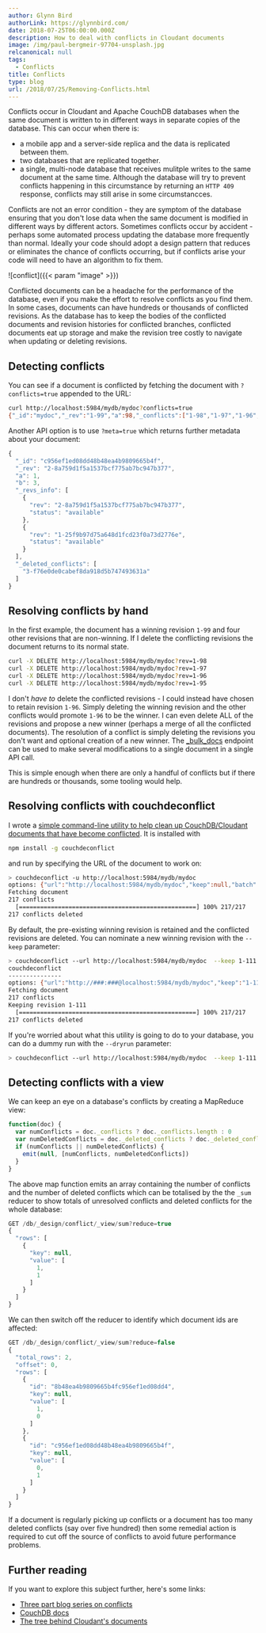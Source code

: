 ```yaml
---
author: Glynn Bird
authorLink: https://glynnbird.com/
date: 2018-07-25T06:00:00.000Z
description: How to deal with conflicts in Cloudant documents
image: /img/paul-bergmeir-97704-unsplash.jpg
relcanonical: null
tags:
  - Conflicts
title: Conflicts
type: blog
url: /2018/07/25/Removing-Conflicts.html
---
```



Conflicts occur in Cloudant and Apache CouchDB databases when the same document is written to in different ways in separate copies of the database. This can occur when there is:

- a mobile app and a server-side replica and the data is replicated between them.
- two databases that are replicated together.
- a single, multi-node database that receives mulitple writes to the same document at the same time. Although the database will try to prevent conflicts happening in this circumstance by returning an `HTTP 409` response, conflicts may still arise in some circumstancces.

Conflicts are not an error condition - they are symptom of the database ensuring that you don't lose data when the same document is modified in different ways by different actors. Sometimes conflicts occur by accident - perhaps some automated process updating the database more frequently than normal. Ideally your code should adopt a design pattern that reduces or eliminates the chance of conflicts occurring, but if conflicts arise your code will need to have an algorithm to fix them.

![conflict]({{< param "image" >}})

Conflicted documents can be a headache for the performance of the database, even if you make the effort to resolve conflicts as you find them. In some cases, documents can have hundreds or thousands of conflicted revisions. As the database has to keep the bodies of the conflicted documents and revision histories for conflicted branches, conflicted documents eat up storage and make the revision tree costly to navigate when updating or deleting revisions.

## Detecting conflicts

You can see if a document is conflicted by fetching the document with `?conflicts=true` appended to the URL:

```sh
curl http://localhost:5984/mydb/mydoc?conflicts=true
{"_id":"mydoc","_rev":"1-99","a":98,"_conflicts":["1-98","1-97","1-96","1-95"]}
```

Another API option is to use `?meta=true` which returns further metadata about your document:

```js
{
  "_id": "c956ef1ed08dd48b48ea4b9809665b4f",
  "_rev": "2-8a759d1f5a1537bcf775ab7bc947b377",
  "a": 1,
  "b": 3,
  "_revs_info": [
    {
      "rev": "2-8a759d1f5a1537bcf775ab7bc947b377",
      "status": "available"
    },
    {
      "rev": "1-25f9b97d75a648d1fcd23f0a73d2776e",
      "status": "available"
    }
  ],
  "_deleted_conflicts": [
    "3-f76e0de0cabef8da918d5b747493631a"
  ]
}
```

## Resolving conflicts by hand

In the first example, the document has a winning revision `1-99` and four other revisions that are non-winning. If I delete the conflicting revisions the document returns to its normal state.

```sh
curl -X DELETE http://localhost:5984/mydb/mydoc?rev=1-98
curl -X DELETE http://localhost:5984/mydb/mydoc?rev=1-97
curl -X DELETE http://localhost:5984/mydb/mydoc?rev=1-96
curl -X DELETE http://localhost:5984/mydb/mydoc?rev=1-95
```

I don't *have to* delete the conflicted revisions - I could instead have chosen to retain revision `1-96`. Simply deleting the winning revision and the other conflicts would promote `1-96` to be the winner. I can even delete ALL of the revisions and propose a new winner (perhaps a merge of all the conflicted documents). The resolution of a conflict is simply deleting the revisions you don't want and optional creation of a new winner. The [_bulk_docs](https://cloud.ibm.com/docs/services/Cloudant?topic=cloudant-documents#updating-documents-in-bulk) endpoint can be used to make several modifications to a single document in a single API call.

This is simple enough when there are only a handful of conflicts but if there are hundreds or thousands, some tooling would help.

## Resolving conflicts with couchdeconflict

I wrote a [simple command-line utility to help clean up CouchDB/Cloudant documents that have become conflicted](https://www.npmjs.com/package/couchdeconflict). It is installed with

```sh
npm install -g couchdeconflict
```

and run by specifying the URL of the document to work on:

```sh
> couchdeconflict -u http://localhost:5984/mydb/mydoc
options: {"url":"http://localhost:5984/mydb/mydoc","keep":null,"batch":100}
Fetching document
217 conflicts
  [==================================================] 100% 217/217           
217 conflicts deleted
```

By default, the pre-existing winning revision is retained and the conflicted revisions are deleted. You can nominate a new winning revision with the `--keep` parameter:

```sh
> couchdeconflict --url http://localhost:5984/mydb/mydoc  --keep 1-111
couchdeconflict
---------------
options: {"url":"http://###:###@localhost:5984/mydb/mydoc","keep":"1-111","batch":100}
Fetching document
217 conflicts
Keeping revision 1-111
  [==================================================] 100% 217/217           
217 conflicts deleted
```

If you're worried about what this utility is going to do to your database, you can do a dummy run with the `--dryrun` parameter:

```sh
> couchdeconflict --url http://localhost:5984/mydb/mydoc  --keep 1-111 --dryrun

```

## Detecting conflicts with a view

We can keep an eye on a database's conflicts by creating a MapReduce view:

```js
function(doc) {
  var numConflicts = doc._conflicts ? doc._conflicts.length : 0
  var numDeletedConflicts = doc._deleted_conflicts ? doc._deleted_conflicts.length : 0
  if (numConflicts || numDeletedConflicts) {
    emit(null, [numConflicts, numDeletedConflicts])
  }
}
```

The above map function emits an array containing the number of conflicts and the number of deleted conflicts which can be totalised by the  the `_sum` reducer to show totals of unresolved conflicts and deleted conflicts for the whole database:

```js
GET /db/_design/conflict/_view/sum?reduce=true
{
  "rows": [
    {
      "key": null,
      "value": [
        1,
        1
      ]
    }
  ]
}
```

We can then switch off the reducer to identify which document ids are affected:

```js
GET /db/_design/conflict/_view/sum?reduce=false
{
  "total_rows": 2,
  "offset": 0,
  "rows": [
    {
      "id": "8b48ea4b9809665b4fc956ef1ed08dd4",
      "key": null,
      "value": [
        1,
        0
      ]
    },
    {
      "id": "c956ef1ed08dd48b48ea4b9809665b4f",
      "key": null,
      "value": [
        0,
        1
      ]
    }
  ]
}
```

If a document is regularly picking up conflicts or a document has too many deleted conflicts (say over five hundred) then some remedial action is required to cut off the source of conflicts to avoid future performance problems.

## Further reading

If you want to explore this subject further, here's some links:

- [Three part blog series on conflicts](https://developer.ibm.com/dwblog/2015/cloudant-document-conflicts-one/)
- [CouchDB docs](http://docs.couchdb.org/en/2.1.1/replication/conflicts.html?highlight=conflict)
- [The tree behind Cloudant's documents](https://dx13.co.uk/articles/2017/1/1/the-tree-behind-cloudants-documents-and-how-to-use-it.html)